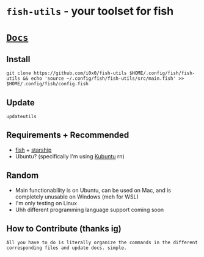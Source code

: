 # `fish-utils` - your toolset for fish

# [`Docs`](./docs/main.md)

## Install
```
git clone https://github.com/i0x0/fish-utils $HOME/.config/fish/fish-utils && echo 'source ~/.config/fish/fish-utils/src/main.fish' >> $HOME/.config/fish/config.fish
```

## Update
```
updateutils
```

## Requirements + Recommended
* [fish](https://fishshell.com/) + [starship](https://starship.rs/)
* Ubuntu? (specifically I'm using [Kubuntu](https://kubuntu.org/) rn)

## Random
* Main functionability is on Ubuntu, can be used on Mac, and is completely unusable on Windows (meh for WSL)
* I'm only testing on Linux
* Uhh different programming language support coming soon 

## How to Contribute (thanks ig)
`All you have to do is literally organize the commands in the different corresponding files and update docs. simple.`
